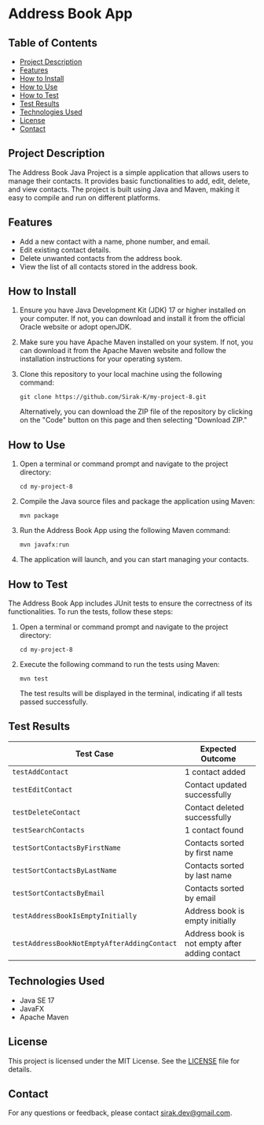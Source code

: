 # Address Book App

## Table of Contents
  - [Project Description](#project-description)
  - [Features](#features)
  - [How to Install](#how-to-install)
  - [How to Use](#how-to-use)
  - [How to Test](#how-to-test)
  - [Test Results](#test-results)
  - [Technologies Used](#technologies-used)
  - [License](#license)
  - [Contact](#contact)

## Project Description

The Address Book Java Project is a simple application that allows users to manage their contacts. It provides basic functionalities to add, edit, delete, and view contacts. The project is built using Java and Maven, making it easy to compile and run on different platforms.

## Features

- Add a new contact with a name, phone number, and email.
- Edit existing contact details.
- Delete unwanted contacts from the address book.
- View the list of all contacts stored in the address book.

## How to Install

1. Ensure you have Java Development Kit (JDK) 17 or higher installed on your computer. If not, you can download and install it from the official Oracle website or adopt openJDK.

2. Make sure you have Apache Maven installed on your system. If not, you can download it from the Apache Maven website and follow the installation instructions for your operating system.

3. Clone this repository to your local machine using the following command:
   ```
   git clone https://github.com/Sirak-K/my-project-8.git
   ```

   Alternatively, you can download the ZIP file of the repository by clicking on the "Code" button on this page and then selecting "Download ZIP."

## How to Use

1. Open a terminal or command prompt and navigate to the project directory:
   ```
   cd my-project-8
   ```

2. Compile the Java source files and package the application using Maven:
   ```
   mvn package
   ```

3. Run the Address Book App using the following Maven command:
   ```
   mvn javafx:run
   ```

4. The application will launch, and you can start managing your contacts.

## How to Test

The Address Book App includes JUnit tests to ensure the correctness of its functionalities. To run the tests, follow these steps:

1. Open a terminal or command prompt and navigate to the project directory:
   ```
   cd my-project-8
   ```

2. Execute the following command to run the tests using Maven:
   ```
   mvn test
   ```

   The test results will be displayed in the terminal, indicating if all tests passed successfully.

## Test Results

| Test Case                          | Expected Outcome            |
|------------------------------------|-----------------------------|
| `testAddContact`                   | 1 contact added            |
| `testEditContact`                  | Contact updated successfully |
| `testDeleteContact`                | Contact deleted successfully |
| `testSearchContacts`               | 1 contact found            |
| `testSortContactsByFirstName`      | Contacts sorted by first name |
| `testSortContactsByLastName`       | Contacts sorted by last name |
| `testSortContactsByEmail`          | Contacts sorted by email     |
| `testAddressBookIsEmptyInitially`  | Address book is empty initially |
| `testAddressBookNotEmptyAfterAddingContact` | Address book is not empty after adding contact |

## Technologies Used

- Java SE 17
- JavaFX
- Apache Maven

## License

This project is licensed under the MIT License. See the [LICENSE](LICENSE) file for details.

## Contact

For any questions or feedback, please contact [sirak.dev@gmail.com](mailto:sirak.dev@gmail.com).
